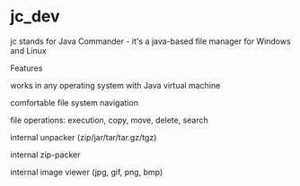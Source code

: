 # jc_dev

jc stands for Java Commander - it's a java-based file manager for Windows and Linux

Features

works in any operating system with Java virtual machine

comfortable file system navigation

file operations: execution, copy, move, delete, search

internal unpacker (zip/jar/tar/tar.gz/tgz)

internal zip-packer

internal image viewer (jpg, gif, png, bmp)
